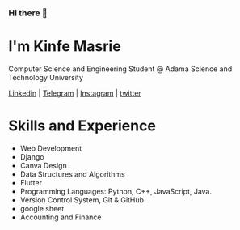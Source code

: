 ### Hi there 👋

# I'm Kinfe Masrie
Computer Science and Engineering Student @ Adama Science and Technology University

[Linkedin](https://www.linkedin.com/in/kinfe-masrie-22512920b/) | [Telegram](https://t.me/kinfe_19) | [Instagram](https://www.instagram.com/kinfe_19/) | [twitter](https://twitter.com/Kinfe_19)  



# Skills and Experience

-   Web Development
-   Django
-   Canva Design
-   Data Structures and Algorithms
-   Flutter
-   Programming Languages: Python, C++, JavaScript, Java.
-   Version Control System, Git & GitHub
-   google sheet
-   Accounting and Finance
